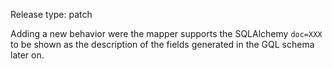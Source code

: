 Release type: patch

Adding a new behavior were the mapper supports the SQLAlchemy `doc=XXX` 
to be shown as the description of the fields generated in the GQL schema later on.  